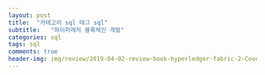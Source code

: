 ```yaml
---
layout: post
title:  "카테고리 sql 태그 sql"
subtitle:   "하이퍼레저 블록체인 개발"
categories: sql
tags: sql
comments: true
header-img: img/review/2019-04-02-review-book-hyperledger-fabric-2-Cover.png
---
```

